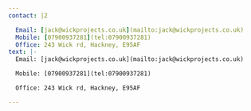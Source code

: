 ```yaml
---
contact: |2

  Email: [jack@wickprojects.co.uk](mailto:jack@wickprojects.co.uk)
  Mobile: [07900937281](tel:07900937281)
  Office: 243 Wick rd, Hackney, E95AF
text: |-
  Email: [jack@wickprojects.co.uk](mailto:jack@wickprojects.co.uk)

  Mobile: [07900937281](tel:07900937281)

  Office: 243 Wick rd, Hackney, E95AF

---
```

